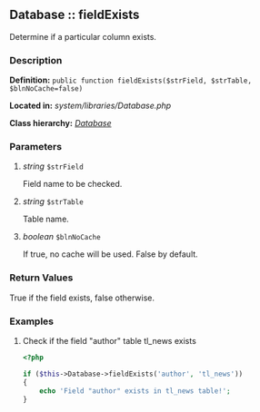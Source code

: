 
Database :: fieldExists
-------------------------------------------

Determine if a particular column exists.


### Description ###

**Definition:** `public function fieldExists($strField, $strTable, $blnNoCache=false)`

**Located in:** *system/libraries/Database.php*

**Class hierarchy:** *[Database](../Database.md)*


### Parameters ###

1. *string* `$strField`

	Field name to be checked.

2. *string* `$strTable`

	Table name.

3. *boolean* `$blnNoCache`

	If true, no cache will be used. False by default.


### Return Values ###

True if the field exists, false otherwise.


### Examples ###

1. Check if the field "author" table tl_news exists

	```php
	<?php

	if ($this->Database->fieldExists('author', 'tl_news'))
	{
		echo 'Field "author" exists in tl_news table!';
	}